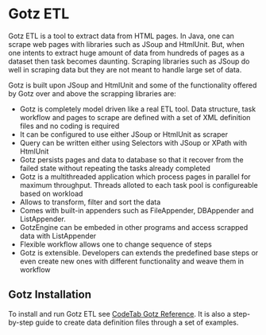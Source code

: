 # Gotz ETL

Gotz ETL is a tool to extract data from HTML pages. In Java, one can scrape web pages with libraries such as JSoup and HtmlUnit. But, when one intents to extract huge amount of data from hundreds of pages as a dataset then task becomes daunting. Scraping libraries such as JSoup do well in scraping data but they are not meant to handle large set of data.

Gotz is built upon JSoup and HtmlUnit and some of the functionality offered by Gotz over and above the scrapping libraries are:

   - Gotz is completely model driven like a real ETL tool. Data structure, task workflow and pages to scrape are defined with a set of XML definition files and no coding is required
   - It can be configured to use either JSoup or HtmlUnit as scraper
   - Query can be written either using Selectors with JSoup or XPath with HtmlUnit
   - Gotz persists pages and data to database so that it recover from the failed state without repeating the tasks already completed
   - Gotz is a multithreaded application which process pages in parallel for maximum throughput. Threads alloted to each task pool is configureable based on workload
   - Allows to transform, filter and sort the data
   - Comes with built-in appenders such as FileAppender, DBAppender and ListAppender.
   - GotzEngine can be embeded in other programs and access scrapped data with ListAppender
   - Flexible workflow allows one to change sequence of steps
   - Gotz is extensible. Developers can extends the predefined base steps or even create new ones with different functionality and weave them in workflow

## Gotz Installation

To install and run Gotz ETL see [CodeTab Gotz Reference](http://www.codetab.org/gotz-etl/). It is also a step-by-step guide to create data definition files through a set of examples.
